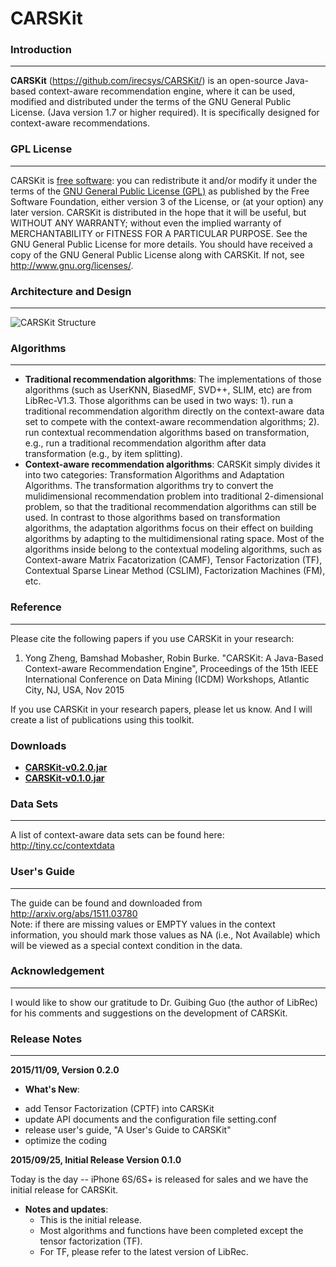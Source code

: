 # CARSKit

### Introduction
-------------------

**CARSKit** (https://github.com/irecsys/CARSKit/) is an open-source Java-based context-aware recommendation engine, where it can be used, modified and distributed under the terms of the GNU General Public License. (Java version 1.7 or higher required). It is specifically designed for context-aware recommendations. 


### GPL License
-------------------

CARSKit is [free software](http://www.gnu.org/philosophy/free-sw.html): you can redistribute it and/or modify it under the terms of the [GNU General Public License (GPL)](http://www.gnu.org/licenses/gpl.html) as published by the Free Software Foundation, either version 3 of the License, or (at your option) any later version. CARSKit is distributed in the hope that it will be useful, but WITHOUT ANY WARRANTY; without even the implied warranty of MERCHANTABILITY or FITNESS FOR A PARTICULAR PURPOSE. See the GNU General Public License for more details. You should have received a copy of the GNU General Public License along with CARSKit. If not, see http://www.gnu.org/licenses/.

### Architecture and Design
----------------------------

![CARSKit Structure](http://students.depaul.edu/~yzheng8/images/CARSKit_Design.png)

### Algorithms
---------------

* **Traditional recommendation algorithms**: The implementations of those algorithms (such as UserKNN, BiasedMF, SVD++, SLIM, etc) are from LibRec-V1.3. Those algorithms can be used in two ways: 1). run a traditional recommendation algorithm directly on the context-aware data set to compete with the context-aware recommendation algorithms; 2). run contextual recommendation algorithms based on transformation, e.g., run a traditional recommendation algorithm after data transformation (e.g., by item splitting).
* **Context-aware recommendation algorithms**: CARSKit simply divides it into two categories: Transformation Algorithms and Adaptation Algorithms. The transformation algorithms try to convert the mulidimensional recommendation problem into traditional 2-dimensional problem, so that the traditional recommendation algorithms can still be used. In contrast to those algorithms based on transformation algorithms, the adaptation algorithms focus on their effect on building algorithms by adapting to the multidimensional rating space. Most of the algorithms inside belong to the contextual modeling algorithms, such as Context-aware Matrix Facatorization (CAMF), Tensor Factorization (TF), Contextual Sparse Linear Method (CSLIM), Factorization Machines (FM), etc.

### Reference
-------------

Please cite the following papers if you use CARSKit in your research:

1. Yong Zheng, Bamshad Mobasher, Robin Burke. "CARSKit: A Java-Based Context-aware Recommendation Engine", Proceedings of the 15th IEEE International Conference on Data Mining (ICDM) Workshops, Atlantic City, NJ, USA, Nov 2015

If you use CARSKit in your research papers, please let us know. And I will create a list of publications using this toolkit.

### Downloads
* **[CARSKit-v0.2.0.jar](https://raw.githubusercontent.com/irecsys/CARSKit/master/jar/CARSKit-v0.2.0.jar)**
* **[CARSKit-v0.1.0.jar](https://raw.githubusercontent.com/irecsys/CARSKit/master/jar/CARSKit-v0.1.0.jar)**

### Data Sets
--------------

A list of context-aware data sets can be found here: http://tiny.cc/contextdata <br/>

### User's Guide
--------------
The guide can be found and downloaded from http://arxiv.org/abs/1511.03780<br/>
Note: if there are missing values or EMPTY values in the context information, you should mark those values as NA (i.e., Not Available) which will be viewed as a special context condition in the data.

### Acknowledgement
--------------------

I would like to show our gratitude to Dr. Guibing Guo (the author of LibRec) for his comments and suggestions on the development of CARSKit.

### Release Notes
------------------

**2015/11/09, Version 0.2.0**
* **What's New**:
 - add Tensor Factorization (CPTF) into CARSKit
 - update API documents and the configuration file setting.conf
 - release user's guide, "A User's Guide to CARSKit"
 - optimize the coding


**2015/09/25, Initial Release Version 0.1.0**

Today is the day -- iPhone 6S/6S+ is released for sales and we have the initial release for CARSKit.

* **Notes and updates**: 
  - This is the initial release. 
  - Most algorithms and functions have been completed except the tensor factorization (TF). 
  - For TF, please refer to the latest version of LibRec.






